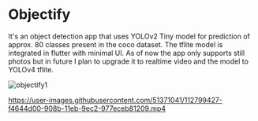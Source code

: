 # Objectify

It's an object detection app that uses YOLOv2 Tiny model for prediction of approx. 80 classes present in the coco dataset. The tflite model is integrated in flutter with minimal UI. As of now the app only supports still photos but in future I plan to upgrade it to realtime video and the model to YOLOv4 tflite.


![objectify1](https://user-images.githubusercontent.com/51371041/112798819-14474100-908b-11eb-9b68-5c05b47b6546.gif)

https://user-images.githubusercontent.com/51371041/112799427-f4644d00-908b-11eb-9ec2-977eceb81209.mp4
